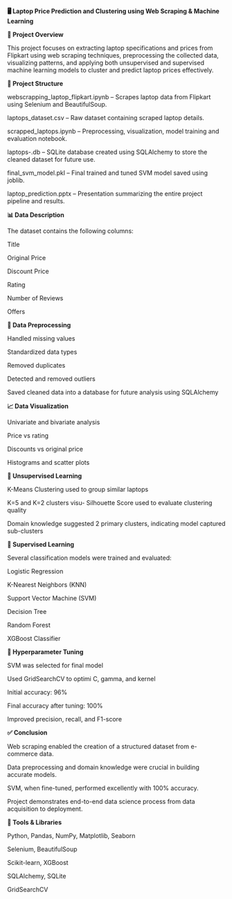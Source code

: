 **🖥️ Laptop Price Prediction and Clustering using Web Scraping & Machine Learning**

**📌 Project Overview**

This project focuses on extracting laptop specifications and prices from Flipkart using web scraping techniques, preprocessing the collected data, visualizing patterns, and applying both unsupervised and supervised machine learning models to cluster and predict laptop prices effectively.

**📂 Project Structure**

webscrapping_laptop_flipkart.ipynb – Scrapes laptop data from Flipkart using Selenium and BeautifulSoup.

laptops_dataset.csv – Raw dataset containing scraped laptop details.

scrapped_laptops.ipynb – Preprocessing, visualization, model training and evaluation notebook.

laptops-.db – SQLite database created using SQLAlchemy to store the cleaned dataset for future use.

final_svm_model.pkl – Final trained and tuned SVM model saved using joblib.

laptop_prediction.pptx – Presentation summarizing the entire project pipeline and results.

**📊 Data Description**

The dataset contains the following columns:

Title

Original Price

Discount Price

Rating

Number of Reviews

Offers

**🧹 Data Preprocessing**

Handled missing values

Standardized data types

Removed duplicates

Detected and removed outliers

Saved cleaned data into a database for future analysis using SQLAlchemy

**📈 Data Visualization**

Univariate and bivariate analysis

Price vs rating

Discounts vs original price

Histograms and scatter plots

**🤖 Unsupervised Learning**

K-Means Clustering used to group similar laptops

K=5 and K=2 clusters visu- Silhouette Score used to evaluate clustering quality

Domain knowledge suggested 2 primary clusters, indicating model captured sub-clusters

**🧠 Supervised Learning**

Several classification models were trained and evaluated:

Logistic Regression

K-Nearest Neighbors (KNN)

Support Vector Machine (SVM)

Decision Tree

Random Forest

XGBoost Classifier

**🔧 Hyperparameter Tuning**

SVM was selected for final model

Used GridSearchCV to optimi C, gamma, and kernel

Initial accuracy: 96%

Final accuracy after tuning: 100%

Improved precision, recall, and F1-score

**✅ Conclusion**

Web scraping enabled the creation of a structured dataset from e-commerce data.

Data preprocessing and domain knowledge were crucial in building accurate models.

SVM, when fine-tuned, performed excellently with 100% accuracy.

Project demonstrates end-to-end data science process from data acquisition to deployment.

**🔗 Tools & Libraries**

Python, Pandas, NumPy, Matplotlib, Seaborn

Selenium, BeautifulSoup

Scikit-learn, XGBoost

SQLAlchemy, SQLite

GridSearchCV

